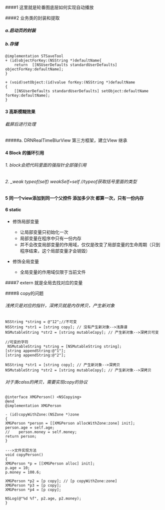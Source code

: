 ####1 这里就是轮番图底层如何实现自动播放

####2 业务类的封装和提取

##### a.启动页的封装
##### b.存储
```
@implementation STSaveTool
+ (id)objectForKey:(NSString *)defaultName{
    return  [[NSUserDefaults standardUserDefaults] objectForKey:defaultName];
}

+ (void)setObject:(id)value forKey:(NSString *)defaultName
{
    [[NSUserDefaults standardUserDefaults] setObject:defaultName forKey:defaultName];
}
```
#### 3 高斯模糊效果
###### 截屏后进行处理 
#####a. DRNRealTimeBlurView 第三方框架，建立VIew 继承

#### 4 Block 的循环引用
###### 1. block会把代码里面的强指针全部强引用
###### 2. _weak typeof(self) weakSelf=self //typeof获取括号里面的类型

#### 5 同一个view添加到同一个父控件 添加多少次 都算一次，只有一份内存

#### 6 static
 - 修饰局部变量
    * 让局部变量只初始化一次
    * 局部变量在程序中只有一份内存
    * 并不会改变局部变量的作用域，仅仅是改变了局部变量的生命周期（只到程序结束，这个局部变量才会销毁）

 - 修饰全局变量
    * 全局变量的作用域仅限于当前文件

####7 extern 就是全局去找对应的变量

####8 copy的问题
###### 浅拷贝是对应的指针，深拷贝就是内存拷贝，产生新对象
    NSString *string = @"12";//不可变
    NSString *str1 = [string copy]; // 没有产生新对象-->浅靠谱
    NSMutableString *str2 = [string mutableCopy]; // 产生新对象-->深拷贝可变
    
    //可变的字符
     NSMutableString *string = [NSMutableString string];
    [string appendString:@"1"];
    [string appendString:@"2"];
    
    NSString *str1 = [string copy]; // 产生新对象-->深拷贝
    NSMutableString *str2 = [string mutableCopy]; // 产生新对象-->深拷贝
    
###### 对于类calss的拷贝，需要实现copy的协议
    @interface XMGPerson() <NSCopying>
    @end
    @implementation XMGPerson

    - (id)copyWithZone:(NSZone *)zone
    {
    XMGPerson *person = [[XMGPerson allocWithZone:zone] init];
    person.age = self.age;
    //    person.money = self.money;
    return person;
    }    
    
    --->文件实现方法
    void copyPerson()
    {
    XMGPerson *p = [[XMGPerson alloc] init];
    p.age = 10;
    p.money = 100.6;
    
    XMGPerson *p2 = [p copy]; // [p copyWithZone:zone]
    XMGPerson *p3 = [p copy];
    XMGPerson *p4 = [p copy];
    
    NSLog(@"%d %f", p2.age, p2.money);
    }
